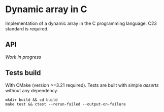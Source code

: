 # Dynamic  array in C

Implementation of a dynamic array in the C programming language.
C23 standard is required.

## API

_Work in progress_

## Tests build

With CMake (version >=3.21 required). Tests are built with simple _asserts_ without any dependency.

```shell
mkdir build && cd build
make test && ctest --rerun-failed --output-on-failure
```
